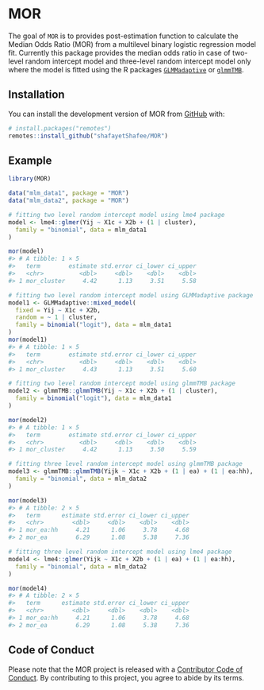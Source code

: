 
<!-- README.md is generated from README.Rmd. Please edit that file -->

# MOR

<!-- badges: start -->
<!-- badges: end -->

The goal of `MOR` is to provides post-estimation function to calculate
the Median Odds Ratio (MOR) from a multilevel binary logistic regression
model fit. Currently this package provides the median odds ratio in case
of two-level random intercept model and three-level random intercept
model only where the model is fitted using the R packages
[`GLMMadaptive`](https://drizopoulos.github.io/GLMMadaptive/index.html)
or [`glmmTMB`](https://glmmtmb.github.io/glmmTMB/).

## Installation

You can install the development version of MOR from
[GitHub](https://github.com/) with:

``` r
# install.packages("remotes")
remotes::install_github("shafayetShafee/MOR")
```

## Example

``` r
library(MOR)

data("mlm_data1", package = "MOR")
data("mlm_data2", package = "MOR")

# fitting two level random intercept model using lme4 package
model <- lme4::glmer(Yij ~ X1c + X2b + (1 | cluster),
  family = "binomial", data = mlm_data1
)

mor(model)
#> # A tibble: 1 × 5
#>   term        estimate std.error ci_lower ci_upper
#>   <chr>          <dbl>     <dbl>    <dbl>    <dbl>
#> 1 mor_cluster     4.42      1.13     3.51     5.58

# fitting two level random intercept model using GLMMadaptive package
model1 <- GLMMadaptive::mixed_model(
  fixed = Yij ~ X1c + X2b,
  random = ~ 1 | cluster,
  family = binomial("logit"), data = mlm_data1
)
mor(model1)
#> # A tibble: 1 × 5
#>   term        estimate std.error ci_lower ci_upper
#>   <chr>          <dbl>     <dbl>    <dbl>    <dbl>
#> 1 mor_cluster     4.43      1.13     3.51     5.60

# fitting two level random intercept model using glmmTMB package
model2 <- glmmTMB::glmmTMB(Yij ~ X1c + X2b + (1 | cluster),
  family = binomial("logit"), data = mlm_data1
)

mor(model2)
#> # A tibble: 1 × 5
#>   term        estimate std.error ci_lower ci_upper
#>   <chr>          <dbl>     <dbl>    <dbl>    <dbl>
#> 1 mor_cluster     4.42      1.13     3.50     5.59

# fitting three level random intercept model using glmmTMB package
model3 <- glmmTMB::glmmTMB(Yijk ~ X1c + X2b + (1 | ea) + (1 | ea:hh),
  family = "binomial", data = mlm_data2
)

mor(model3)
#> # A tibble: 2 × 5
#>   term      estimate std.error ci_lower ci_upper
#>   <chr>        <dbl>     <dbl>    <dbl>    <dbl>
#> 1 mor_ea:hh     4.21      1.06     3.78     4.68
#> 2 mor_ea        6.29      1.08     5.38     7.36

# fitting three level random intercept model using lme4 package
model4 <- lme4::glmer(Yijk ~ X1c + X2b + (1 | ea) + (1 | ea:hh),
  family = "binomial", data = mlm_data2
)

mor(model4)
#> # A tibble: 2 × 5
#>   term      estimate std.error ci_lower ci_upper
#>   <chr>        <dbl>     <dbl>    <dbl>    <dbl>
#> 1 mor_ea:hh     4.21      1.06     3.78     4.68
#> 2 mor_ea        6.29      1.08     5.38     7.36
```

## Code of Conduct

Please note that the MOR project is released with a [Contributor Code of
Conduct](https://contributor-covenant.org/version/2/1/CODE_OF_CONDUCT.html).
By contributing to this project, you agree to abide by its terms.

